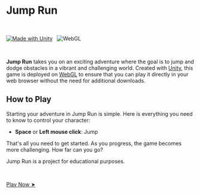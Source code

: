 # Jump Run

<br>

[![Made with Unity](https://img.shields.io/badge/Made%20with-Unity-57b9d3.svg?style=for-the-badge&logo=unity)](https://unity3d.com)&nbsp;&nbsp;&nbsp;![WebGL](https://img.shields.io/badge/WebGL-990000?logo=webgl&logoColor=white&style=for-the-badge)

<br>

**Jump Run** takes you on an exciting adventure where the goal is to jump and dodge obstacles in a vibrant and challenging world. Created with [Unity](https://unity.com/), this game is deployed on [WebGL](https://get.webgl.org/) to ensure that you can play it directly in your web browser without the need for additional downloads.

## How to Play

Starting your adventure in Jump Run is simple. Here is everything you need to know to control your character:

- **Space** or **Left mouse click**: Jump

That's all you need to get started. As you progress, the game becomes more challenging. How far can you go?

Jump Run is a project for educational purposes.

<br>

[Play Now ➤](https://jump-run-three.vercel.app/)



